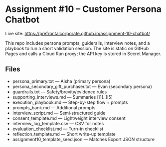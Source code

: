 # Assignment #10 – Customer Persona Chatbot

Live site: https://prefrontalcorporate.github.io/assignment-10-chatbot/

This repo includes persona prompts, guiderails, interview notes, and a playbook to run a short validation session.
The site is static on GitHub Pages and calls a Cloud Run proxy; the API key is stored in Secret Manager.

## Files
- persona_primary.txt — Aisha (primary persona)
- persona_secondary_gift_purchaser.txt — Evan (secondary persona)
- guardrails.txt — Safety/brevity/evidence rules
- supporting_interviews.md — Summaries [I1]..[I5]
- execution_playbook.md — Step-by-step flow + prompts
- prompts_bank.md — Additional prompts
- interview_script.md — Semi‑structured guide
- consent_template.md — Lightweight interview consent
- interview_log_template.csv — CSV for notes
- evaluation_checklist.md — Turn-in checklist
- reflection_template.md — Short write-up template
- assignment10_template_seed.json — Matches Export JSON structure
